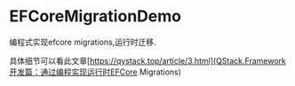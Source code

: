# EFCoreMigrationDemo
编程式实现efcore migrations,运行时迁移.

具体细节可以看此文章[https://qystack.top/article/3.html](QStack.Framework开发篇：通过编程实现运行时EFCore Migrations)
